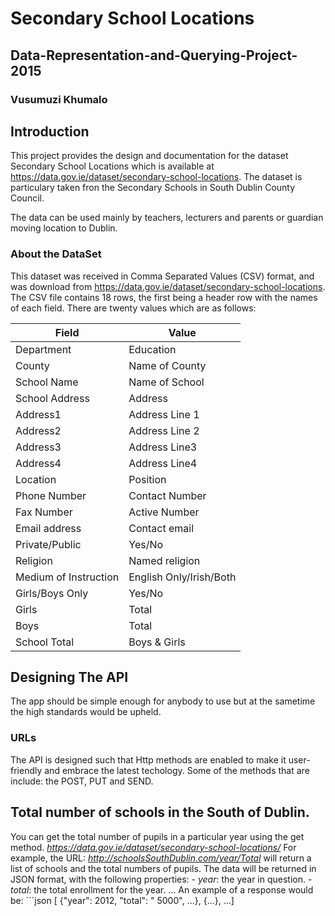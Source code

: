 # Secondary School Locations
## Data-Representation-and-Querying-Project-2015
### Vusumuzi Khumalo

## Introduction
This project provides the design and documentation for the dataset Secondary School Locations which is available at  https://data.gov.ie/dataset/secondary-school-locations. The dataset is particulary taken fron the Secondary Schools in South Dublin County Council.

The data can be used mainly by teachers, lecturers and parents or guardian moving location to Dublin. 

### About the DataSet

This dataset was received in Comma Separated Values (CSV) format, and was download  from https://data.gov.ie/dataset/secondary-school-locations. The CSV file contains 18 rows, the first being a header row with the names of each field. There are twenty values which are as follows:

Field| Value
-------|-----
Department|Education
County| Name of County
School Name|Name of School
School Address|Address
Address1 |Address Line 1
Address2 | Address Line 2
Address3 |Address Line3
Address4 | Address Line4
Location| Position
Phone Number| Contact Number
Fax Number| Active Number
Email address| Contact email
Private/Public|Yes/No
Religion|Named religion
Medium of Instruction|English Only/Irish/Both
Girls/Boys Only| Yes/No
Girls| Total
Boys|Total
School Total|Boys & Girls

## Designing The API
The app should be simple enough for anybody to use but at the sametime the high standards would be upheld.

### URLs
The API is designed such that Http methods are enabled to make it user-friendly and embrace the latest techology. Some of the methods that are include: the POST, PUT and SEND.

## Total number of schools  in the South of Dublin.
You can get the total number of pupils in a particular year using the get method.
*https://data.gov.ie/dataset/secondary-school-locations/*
For example, the URL:
*http://schoolsSouthDublin.com/year/Total*
will return a list of schools and the total numbers of pupils.
The data will be returned in JSON format, with the following properties:
    - *year*: the year in question.
    - *total*: the total enrollment for the year.
    ...
An example of a response would be:
    ```json
    [ {"year": 2012, "total": " 5000", ...}, {...}, ...]













